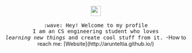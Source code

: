 <p align="center">
  <img src="https://user-images.githubusercontent.com/5679180/79618120-0daffb80-80be-11ea-819e-d2b0fa904d07.gif" width="27px">
  <br><br>
  <samp>
    :wave: Hey! Welcome to my profile
    <br>I am an CS engineering student who loves
      <br><em>learning new things</em> and create cool stuff from it.
  </samp>
-How to reach me:
 [Website](http://arunteltia.github.io/)
